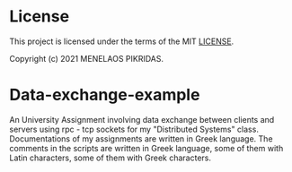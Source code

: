 # License

This project is licensed under the terms of the MIT [LICENSE](https://github.com/Pikridas/Data-exchange-example/blob/master/LICENSE).

Copyright (c) 2021 MENELAOS PIKRIDAS.

# Data-exchange-example
An University Assignment involving data exchange between clients and servers using rpc - tcp sockets for my "Distributed Systems" class.
Documentations of my assignments are written in Greek language. 
The comments in the scripts are written in Greek language, some of them with Latin characters, some of them with Greek characters. 
